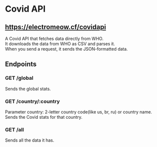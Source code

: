 # Covid API

## https://electromeow.cf/covidapi

A Covid API that fetches data directly from WHO.\
It downloads the data from WHO as CSV and parses it.\
When you send a request, it sends the JSON-formatted data.

## Endpoints

### GET /global

Sends the global stats.

### GET /country/:country

Parameter country: 2-letter country code(like us, br, ru) or country name.\
Sends the Covid stats for that country.

### GET /all

Sends all the data it has.
